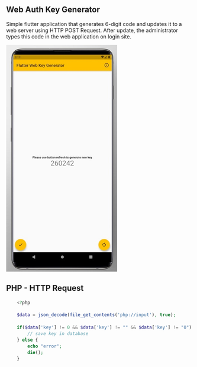 ## Web Auth Key Generator

Simple flutter application that generates 6-digit code and updates it to a web server using HTTP POST Request.
After update, the administrator types this code in the web application on login site.

![Screenshot](https://raw.githubusercontent.com/diamond95/flutterKeyGenerator/master/1.jpg)




## PHP - HTTP Request


```php
    <?php

    $data = json_decode(file_get_contents('php://input'), true);

    if($data['key'] != 0 && $data['key'] != "" && $data['key'] != "0") {
        // save key in database
    } else {
        echo "error";
        die();
    }

```